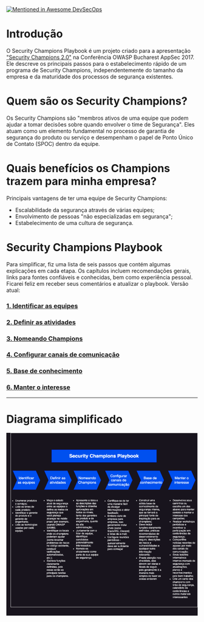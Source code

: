 [![Mentioned in Awesome DevSecOps](https://awesome.re/mentioned-badge-flat.svg)](https://github.com/devsecops/awesome-devsecops#guidelines)

# Introdução
O Security Champions Playbook é um projeto criado para a apresentação ["Security Champions 2.0"](https://www.owasp.org/images/3/3c/OWASP_Bucharest_2017_Antukh.pdf) na Conferência OWASP Bucharest AppSec 2017. Ele descreve os principais passos para o estabelecimento rápido de um programa de Security Champions, independentemente do tamanho da empresa e da maturidade dos processos de segurança existentes.

# Quem são os Security Champions?
Os Security Champions são "membros ativos de uma equipe que podem ajudar a tomar decisões sobre quando envolver o time de Segurança". Eles atuam como um elemento fundamental no processo de garantia de segurança do produto ou serviço e desempenham o papel de Ponto Único de Contato (SPOC) dentro da equipe.

# Quais benefícios os Champions trazem para minha empresa?
Principais vantagens de ter uma equipe de Security Champions:
* Escalabilidade da segurança através de várias equipes;
* Envolvimento de pessoas "não especializadas em segurança";
* Estabelecimento de uma cultura de segurança.

# Security Champions Playbook
Para simplificar, fiz uma lista de seis passos que contém algumas explicações em cada etapa.
Os capítulos incluem recomendações gerais, links para fontes confiáveis e conhecidas, bem como experiência pessoal.
Ficarei feliz em receber seus comentários e atualizar o playbook. Versão atual:

### [1. Identificar as equipes](1.%20Identificar%20as%20equipes.md)
### [2. Definir as atividades](2.%20Definir%20as%20atividades.md)
### [3. Nomeando Champions](3.%20Nomeando%20Champions.md)
### [4. Configurar canais de comunicação](4.%20Configurar%20canais%20de%20comunicação.md)
### [5. Base de conhecimento](5.%20Base%20de%20conhecimento.md)
### [6. Manter o interesse](6.%20Manter%20o%20interesse.md)

---
# Diagrama simplificado
![alt text](../assets/img/sc_playbook_ptbr.png)
